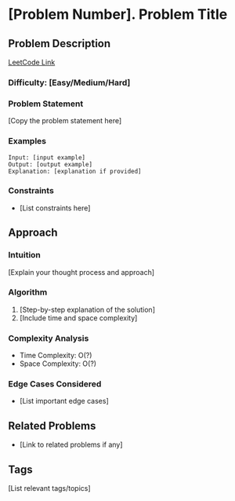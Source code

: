 # [Problem Number]. Problem Title

## Problem Description

[LeetCode Link](https://leetcode.com/problems/problem-slug/)

### Difficulty: [Easy/Medium/Hard]

### Problem Statement
[Copy the problem statement here]

### Examples
```
Input: [input example]
Output: [output example]
Explanation: [explanation if provided]
```

### Constraints
- [List constraints here]

## Approach

### Intuition
[Explain your thought process and approach]

### Algorithm
1. [Step-by-step explanation of the solution]
2. [Include time and space complexity]

### Complexity Analysis
- Time Complexity: O(?)
- Space Complexity: O(?)

### Edge Cases Considered
- [List important edge cases]

## Related Problems
- [Link to related problems if any]

## Tags
[List relevant tags/topics]
